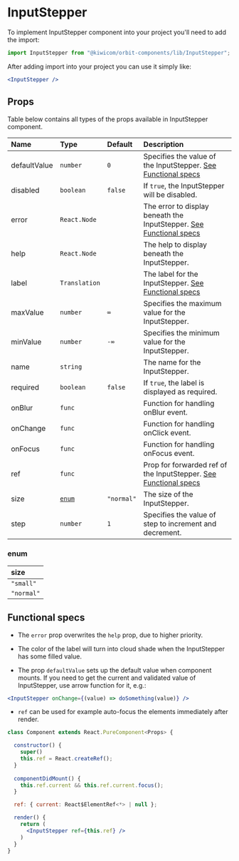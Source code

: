 # InputStepper

To implement InputStepper component into your project you'll need to add the import:

```jsx
import InputStepper from "@kiwicom/orbit-components/lib/InputStepper";
```

After adding import into your project you can use it simply like:

```jsx
<InputStepper />
```

## Props

Table below contains all types of the props available in InputStepper component.

| Name            | Type             | Default     | Description                                        |
| :-------------- | :--------------- | :---------- | :------------------------------------------------- |
| defaultValue    | `number`         | `0`         | Specifies the value of the InputStepper. [See Functional specs](#functional-specs)
| disabled        | `boolean`        | `false`     | If `true`, the InputStepper will be disabled.
| error           | `React.Node`     |             | The error to display beneath the InputStepper. [See Functional specs](#functional-specs)
| help            | `React.Node`     |             | The help to display beneath the InputStepper.
| label           | `Translation`    |             | The label for the InputStepper. [See Functional specs](#functional-specs)
| maxValue        | `number`         | `∞`         | Specifies the maximum value for the InputStepper.
| minValue        | `number`         | `-∞`        | Specifies the minimum value for the InputStepper.
| name            | `string`         |             | The name for the InputStepper.
| required        | `boolean`        | `false`     | If `true`, the label is displayed as required.
| onBlur          | `func`           |             | Function for handling onBlur event.
| onChange        | `func`           |             | Function for handling onClick event.
| onFocus         | `func`           |             | Function for handling onFocus event.
| ref             | `func`           |             | Prop for forwarded ref of the InputStepper. [See Functional specs](#functional-specs)
| size            | [`enum`](#enum)  | `"normal"`  | The size of the InputStepper.
| step            | `number`         | `1`         | Specifies the value of step to increment and decrement.

### enum

| size       |
| :--------- |
| `"small"`  |
| `"normal"` |

## Functional specs

* The `error` prop overwrites the `help` prop, due to higher priority.

* The color of the label will turn into cloud shade when the InputStepper has some filled value.

* The prop `defaultValue` sets up the default value when component mounts. If you need to get the current and validated value of InputStepper, use arrow function for it,  e.g.:
```jsx
<InputStepper onChange={(value) => doSomething(value)} />
```

* `ref` can be used for example auto-focus the elements immediately after render.
```jsx
class Component extends React.PureComponent<Props> {

  constructor() {
    super()
    this.ref = React.createRef();
  }
  
  componentDidMount() {
    this.ref.current && this.ref.current.focus();
  }

  ref: { current: React$ElementRef<*> | null };

  render() {
    return (
      <InputStepper ref={this.ref} />
    )
  }
}
```
